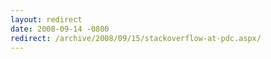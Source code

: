 ```yaml
---
layout: redirect
date: 2008-09-14 -0800
redirect: /archive/2008/09/15/stackoverflow-at-pdc.aspx/
---
```

